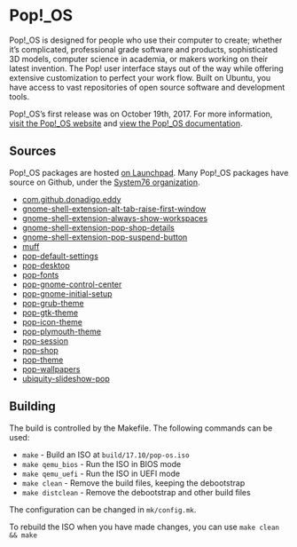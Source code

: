 # Pop!\_OS

Pop!\_OS is designed for people who use their computer to create; whether it’s complicated, professional grade software and products, sophisticated 3D models, computer science in academia, or makers working on their latest invention. The Pop! user interface stays out of the way while offering extensive customization to perfect your work flow. Built on Ubuntu, you have access to vast repositories of open source software and development tools.

Pop!\_OS’s first release was on October 19th, 2017. For more information, [visit the Pop!\_OS website](https://system76.com/pop) and [view the Pop!\_OS documentation](http://pop.system76.com/docs/).

## Sources

Pop!\_OS packages are hosted [on Launchpad](https://launchpad.net/~system76/+archive/ubuntu/pop/+packages). Many Pop!\_OS packages have source on Github, under the [System76 organization](https://github.com/system76).

- [com.github.donadigo.eddy](https://github.com/system76/eddy)
- [gnome-shell-extension-alt-tab-raise-first-window](https://github.com/system76/gnome-shell-extension-alt-tab-raise-first-window)
- [gnome-shell-extension-always-show-workspaces](https://github.com/system76/gnome-shell-extension-always-show-workspaces)
- [gnome-shell-extension-pop-shop-details](https://github.com/system76/gnome-shell-extension-pop-shop-details)
- [gnome-shell-extension-pop-suspend-button](https://github.com/system76/gnome-shell-extension-suspend-button)
- [muff](https://github.com/system76/muff)
- [pop-default-settings](https://github.com/system76/pop-default-settings)
- [pop-desktop](https://github.com/system76/pop-desktop)
- [pop-fonts](https://github.com/system76/pop-fonts)
- [pop-gnome-control-center](https://github.com/system76/gnome-control-center)
- [pop-gnome-initial-setup](https://github.com/system76/gnome-initial-setup)
- [pop-grub-theme](https://github.com/system76/pop-grub-theme)
- [pop-gtk-theme](https://github.com/system76/pop-gtk-theme)
- [pop-icon-theme](https://github.com/system76/pop-icon-theme)
- [pop-plymouth-theme](https://github.com/system76/pop-plymouth-theme)
- [pop-session](https://github.com/system76/pop-session)
- [pop-shop](https://github.com/system76/pop-shop)
- [pop-theme](https://github.com/system76/pop-theme)
- [pop-wallpapers](https://github.com/system76/pop-wallpapers)
- [ubiquity-slideshow-pop](https://github.com/system76/ubiquity-slideshow-pop)

## Building

The build is controlled by the Makefile. The following commands can be used:
- `make` - Build an ISO at `build/17.10/pop-os.iso`
- `make qemu_bios` - Run the ISO in BIOS mode
- `make qemu_uefi` - Run the ISO in UEFI mode
- `make clean` - Remove the build files, keeping the debootstrap
- `make distclean` - Remove the debootstrap and other build files

The configuration can be changed in `mk/config.mk`. 

To rebuild the ISO when you have made changes, you can use `make clean && make`
